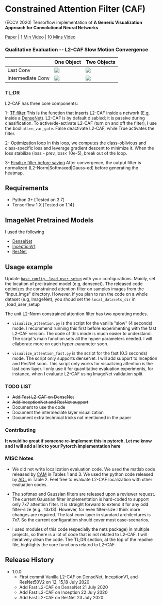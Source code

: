 # Constrained Attention Filter (CAF)
(ECCV 2020) Tensorflow implementation of **A Generic Visualization Approach for Convolutional Neural Networks**

[Paper](https://arxiv.org/abs/2007.09748) | [1 Min Video](https://youtu.be/W4xaKQlPEl0) | [10 Mins Video](https://youtu.be/Wpw3ewSvnFE)

### Qualitative Evaluation -- L2-CAF Slow Motion Convergence

|                   | One Object | Two Objects |
|-------------------|------------|-------------|
|     Last Conv     |![](https://github.com/ahmdtaha/constrained_attention_filter/blob/master/gif/ILSVRC2012_val_00000003_cls_230_dense_block4_conv_block24_0.gif)|![](https://github.com/ahmdtaha/constrained_attention_filter/blob/master/gif/ILSVRC2012_val_00000021_cls_334_dense_block4_conv_block24_0.gif)|
|Intermediate Conv |![](https://github.com/ahmdtaha/constrained_attention_filter/blob/master/gif/ILSVRC2012_val_00000003_cls_230_dense_block4_conv_block10_0.gif)|![](https://github.com/ahmdtaha/constrained_attention_filter/blob/master/gif/ILSVRC2012_val_00000021_cls_334_dense_block4_conv_block10_0.gif)|

### TL;DR
L2-CAF has three core components:

1- [TF filter](https://github.com/ahmdtaha/constrained_attention_filter/blob/035f0880baae6a12540dd0b4cc0830cef243c1af/nets/attention_filter.py#L19) This is the function that inserts L2-CAF inside a network (E.g, inside a [DenseNet](https://github.com/ahmdtaha/constrained_attention_filter/blob/035f0880baae6a12540dd0b4cc0830cef243c1af/nets/densenet161.py#L90)). L2-CAF is by default disabled; it is passive during classification.
To active/de-activate L2-CAF (turn on and off the filter), I use the bool `atten_var_gate`. False deactivate L2-CAF, while True activates the filter.

2- [Optimization loop](https://github.com/ahmdtaha/constrained_attention_filter/blob/1d45e121fa56b131e94dbb72c22c169589bb679f/visualize_attention.py#L160)  In this loop, we computes the class-oblivious and class-specific loss and leverage gradient descent to minimize it. When the loss stabilize (loss - prev_loss< 10e-5), break out of the loop.

3- [Finalize filter before saving](https://github.com/ahmdtaha/constrained_attention_filter/blob/1d45e121fa56b131e94dbb72c22c169589bb679f/visualize_attention.py#L18) After convergence, the output filter is normalized (L2-Norm|Softmaxed|Gauss-ed) before generating the heatmap.

## Requirements

* Python 3+ [Tested on 3.7]
* Tensorflow 1.X [Tested on 1.14]

## ImageNet Pretrained Models
I used the following
* [DenseNet](https://github.com/pudae/tensorflow-densenet)
* [InceptionV1](https://github.com/tensorflow/models/tree/master/research/slim)
* [ResNet](https://github.com/tensorflow/models/tree/master/research/slim)

## Usage example

Update [`base_config._load_user_setup`](https://github.com/ahmdtaha/constrained_attention_filter/blob/f95afd6c547a24122b8f182427fa4191ce5cb86c/config/base_config.py#L74) with your configurations.
Mainly, set the location of pre-trained model (e.g, densenet). The released code optimizes the constrained attention filter on samples images from the "input_imgs" directory. However, if you plan to run the code on a whole dataset (e.g, ImageNet), you shoud set the `local_datasets_dir` in _load_user_setup  

The unit L2-Norm constrained attention filter has two operating modes. 
* `visualize_attention.py` is the script for the vanilla "slow" (4 seconds) mode. I recommend running this first before experimenting with the fast L2-CAF version. The code of this mode is much easier to understand. The script's main function sets all the hyper-parameters needed. I will ellaborate more on each hyper-parameter soon.

* `visualize_attention_fast.py` is the script for the fast (0.3 seconds) mode. The script only supports denseNet. I will add support to Inception and ResNet soon.
 This script only works for visualizing attention is the last conv layer. I only use it for quantitative evaluation experiments, for instance, when I evaluate L2-CAF using ImageNet validation split.

    
### TODO LIST

* ~~Add Fast L2-CAF on DenseNet~~
* ~~Add InceptionNet and ResNet support~~
* Document to use the code
* Document the intermediate layer visualization
* Document extra technical tricks not mentioned in the paper 

### Contributing
**It would be great if someone re-implement this in pytorch. Let me know and I will add a link to your Pytorch implementation here**


### MISC Notes
* We did not write localization evaluation code. We used the matlab code released by [CAM](https://github.com/zhoubolei/CAM) in Tables 1  and 3.
We used the python code released by [ADL](https://github.com/junsukchoe/ADL) in Table 2. 
Feel free to evaluate L2-CAF localization with other evaluation codes.
* The softmax and Gaussian filters are released upon a reviewer request. The current Gaussian filter implementation is hard-coded to support only 7x7 attention filter.
 It is straight forward to extend it for any odd filter-size (e.g., 13x13). However, for even filter-size I think more changes are required. The last conv layer in standard architectures is 7x7. So the current configuration should cover most case-scenarios.
 
* I used modules of this code (especially the nets package) in multiple projects, so there is a lot of code that is not related to L2-CAF. I will iteratively clean the code. The TL;DR section, at the top of the readme file, highlights the core functions related to L2-CAF.

## Release History
* 1.0.0
    * First commit Vanilla L2-CAF on DenseNet, InceptionV1, and ResNet50V2 on 12, 15,18 July 2020
    * Add Fast L2-CAF on DenseNet 21 July 2020
    * Add Fast L2-CAF on Inception 22 July 2020
    * Add Fast L2-CAF on ResNet 23 July 2020
